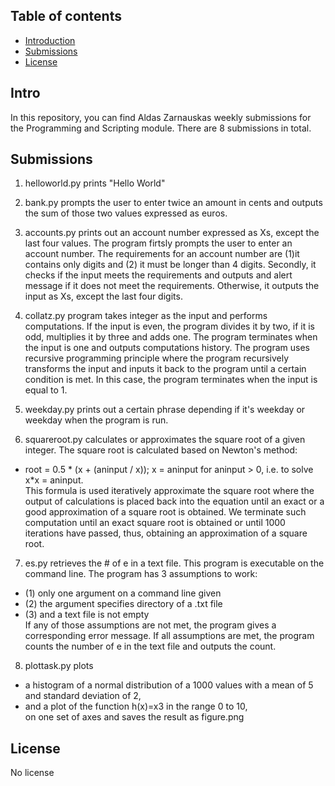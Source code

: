 ## Table of contents
* [Introduction](#Intro)
* [Submissions](#Submissions)
* [License](#License)

## Intro
In this repository, you can find Aldas Zarnauskas weekly submissions for the Programming and Scripting module.
There are 8 submissions in total. 


## Submissions

1. helloworld.py prints "Hello World"

2. bank.py prompts the user to enter twice an amount in cents and outputs the sum of those two values expressed as euros.

3. accounts.py prints out an account number expressed as Xs, except the last four values.
The program firtsly prompts the user to enter an account number. The requirements for an account number are (1)it contains only digits and (2) it must be longer than 4 digits. Secondly, it checks if the input meets the requirements and outputs and alert message if it does not meet the requirements. Otherwise, it outputs the input as Xs, except the last four digits.

4. collatz.py program takes integer as the input and performs computations. If the input is even, the program divides it by two, if it is odd, multiplies it by three and adds one. The program terminates when the input is one and outputs computations history.
The program uses recursive programming principle where the program recursively transforms the input and inputs it back to the program until a certain condition is met. In this case, the program terminates when the input is equal to 1.

5. weekday.py prints out a certain phrase depending if it's weekday or weekday when the program is run.

6. squareroot.py calculates or approximates the square root of a given integer. The square root is calculated based on Newton's method: 
- root = 0.5 * (x + (aninput / x)); x = aninput for aninput > 0, i.e. to solve x*x = aninput.  
This formula is used iteratively approximate the square root where the output of calculations is placed back into the equation until an exact or a good approximation of a square root is obtained. We terminate such computation until an exact square root is obtained or until 1000 iterations have passed, thus, obtaining an approximation of a square root.

7. es.py retrieves the # of e in a text file. This program is executable on the command line. The program has 3 assumptions to work: 
- (1) only one argument on a command line given 
- (2) the argument specifies directory of a .txt file
- (3) and a text file is not empty  
If any of those assumptions are not met, the program gives a corresponding error message.
If all assumptions are met, the program counts the number of e in the text file and outputs the count.

8. plottask.py plots  
- a histogram of a normal distribution of a 1000 values with a mean of 5 and standard deviation of 2, 
- and a plot of the function  h(x)=x3 in the range 0 to 10,  
on one set of axes and saves the result as figure.png


## License
No license
